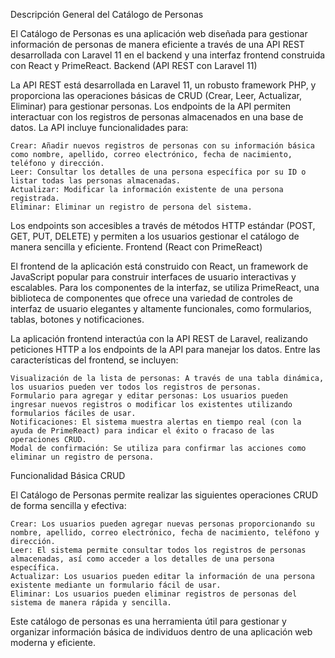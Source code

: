 Descripción General del Catálogo de Personas

El Catálogo de Personas es una aplicación web diseñada para gestionar información de personas de manera eficiente a través de una API REST desarrollada con Laravel 11 en el backend y una interfaz frontend construida con React y PrimeReact.
Backend (API REST con Laravel 11)

La API REST está desarrollada en Laravel 11, un robusto framework PHP, y proporciona las operaciones básicas de CRUD (Crear, Leer, Actualizar, Eliminar) para gestionar personas. Los endpoints de la API permiten interactuar con los registros de personas almacenados en una base de datos. La API incluye funcionalidades para:

    Crear: Añadir nuevos registros de personas con su información básica como nombre, apellido, correo electrónico, fecha de nacimiento, teléfono y dirección.
    Leer: Consultar los detalles de una persona específica por su ID o listar todas las personas almacenadas.
    Actualizar: Modificar la información existente de una persona registrada.
    Eliminar: Eliminar un registro de persona del sistema.

Los endpoints son accesibles a través de métodos HTTP estándar (POST, GET, PUT, DELETE) y permiten a los usuarios gestionar el catálogo de manera sencilla y eficiente.
Frontend (React con PrimeReact)

El frontend de la aplicación está construido con React, un framework de JavaScript popular para construir interfaces de usuario interactivas y escalables. Para los componentes de la interfaz, se utiliza PrimeReact, una biblioteca de componentes que ofrece una variedad de controles de interfaz de usuario elegantes y altamente funcionales, como formularios, tablas, botones y notificaciones.

La aplicación frontend interactúa con la API REST de Laravel, realizando peticiones HTTP a los endpoints de la API para manejar los datos. Entre las características del frontend, se incluyen:

    Visualización de la lista de personas: A través de una tabla dinámica, los usuarios pueden ver todos los registros de personas.
    Formulario para agregar y editar personas: Los usuarios pueden ingresar nuevos registros o modificar los existentes utilizando formularios fáciles de usar.
    Notificaciones: El sistema muestra alertas en tiempo real (con la ayuda de PrimeReact) para indicar el éxito o fracaso de las operaciones CRUD.
    Modal de confirmación: Se utiliza para confirmar las acciones como eliminar un registro de persona.

Funcionalidad Básica CRUD

El Catálogo de Personas permite realizar las siguientes operaciones CRUD de forma sencilla y efectiva:

    Crear: Los usuarios pueden agregar nuevas personas proporcionando su nombre, apellido, correo electrónico, fecha de nacimiento, teléfono y dirección.
    Leer: El sistema permite consultar todos los registros de personas almacenadas, así como acceder a los detalles de una persona específica.
    Actualizar: Los usuarios pueden editar la información de una persona existente mediante un formulario fácil de usar.
    Eliminar: Los usuarios pueden eliminar registros de personas del sistema de manera rápida y sencilla.

Este catálogo de personas es una herramienta útil para gestionar y organizar información básica de individuos dentro de una aplicación web moderna y eficiente.
